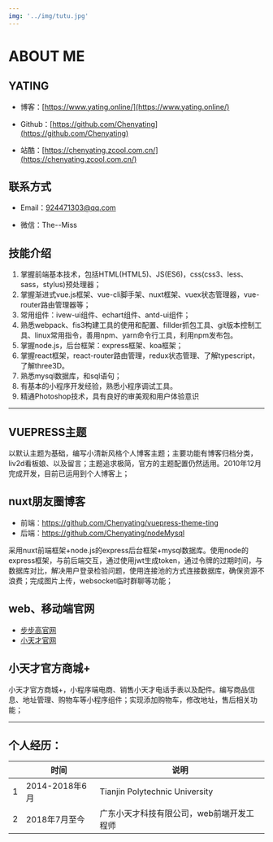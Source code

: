 ```yaml
---
img: '../img/tutu.jpg'
---
```


# ABOUT ME

## **YATING**

- 博客：[https://www.yating.online/](https://www.yating.online/)

- Github：[https://github.com/Chenyating](https://github.com/Chenyating)

- 站酷：[https://chenyating.zcool.com.cn/](https://chenyating.zcool.com.cn/)


## 联系方式

- Email：924471303@qq.com

- 微信：The--Miss
  

## 技能介绍

1.	掌握前端基本技术，包括HTML(HTML5)、JS(ES6)，css(css3、less、sass，stylus)预处理器；
2.	掌握渐进式vue.js框架、vue-cli脚手架、nuxt框架、vuex状态管理器，vue-router路由管理器等；
3.	常用组件：ivew-ui组件、echart组件、antd-ui组件；
4.	熟悉webpack、fis3构建工具的使用和配置、fillder抓包工具、git版本控制工具、linux常用指令，善用npm、yarn命令行工具，利用npm发布包。
5.	掌握node.js，后台框架：express框架、koa框架；
6.	掌握react框架，react-router路由管理，redux状态管理、了解typescript，了解three3D。
7.	熟悉mysql数据库，和sql语句；
8.	有基本的小程序开发经验，熟悉小程序调试工具。
9.	精通Photoshop技术，具有良好的审美观和用户体验意识


---


## VUEPRESS主题
 以默认主题为基础，编写小清新风格个人博客主题；主要功能有博客归档分类，liv2d看板娘、以及留言；主题追求极简，官方的主题配置仍然适用。2010年12月完成开发，目前已运用到个人博客上；

## nuxt朋友圈博客
- 前端：https://github.com/Chenyating/vuepress-theme-ting
- 后端：https://github.com/Chenyating/nodeMysql
  
采用nuxt前端框架+node.js的express后台框架+mysql数据库。使用node的express框架，与前后端交互，通过使用jwt生成token，通过令牌的过期时间，与数据库对比，解决用户登录检验问题，使用连接池的方式连接数据库，确保资源不浪费；完成图片上传，websocket临时群聊等功能；
   
## web、移动端官网
- [步步高官网](http://www.eebbk.com/)
- [小天才官网](https://www.okii.com/)
   

## 小天才官方商城+
小天才官方商城+，小程序端电商、销售小天才电话手表以及配件。编写商品信息、地址管理、购物车等小程序组件；实现添加购物车，修改地址，售后相关功能；

---

## 个人经历：

| |时间|  说明|
|-|-|-|
| 1| 2014-2018年6月   | Tianjin Polytechnic University|
|2|2018年7月至今|广东小天才科技有限公司，web前端开发工程师|
